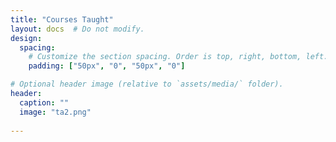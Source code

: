 ```yaml
---
title: "Courses Taught"
layout: docs  # Do not modify.
design:
  spacing:
    # Customize the section spacing. Order is top, right, bottom, left.
    padding: ["50px", "0", "50px", "0"]  

# Optional header image (relative to `assets/media/` folder).
header:
  caption: ""
  image: "ta2.png"
  
---
```

